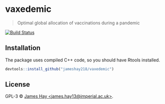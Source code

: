 # vaxedemic
> Optimal global allocation of vaccinations during a pandemic

[![Build Status](https://travis-ci.org/user/pkg.svg?branch=master)](https://travis-ci.org/user/pkg)

## Installation
The package uses compiled C++ code, so you should have Rtools installed.

```r
devtools::install_github("jameshay218/vaxedemic")
```

## License

GPL-3 © [James Hay &lt;james.hay13@imperial.ac.uk&gt;](https://github.com/).